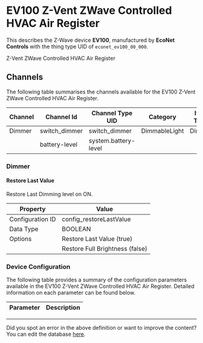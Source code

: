 
# EV100 Z-Vent ZWave Controlled HVAC Air Register

This describes the Z-Wave device **EV100**, manufactured by **EcoNet Controls** with the thing type UID of ```econet_ev100_00_000```. 

Z-Vent ZWave Controlled HVAC Air Register

## Channels
The following table summarises the channels available for the EV100 Z-Vent ZWave Controlled HVAC Air Register.

| Channel | Channel Id | Channel Type UID | Category | Item Type |
|---------|------------|------------------|----------|-----------|
| Dimmer | switch_dimmer | switch_dimmer | DimmableLight | Dimmer |
|  | battery-level | system.battery-level |  |  |



### Dimmer

#### Restore Last Value

Restore Last Dimming level on ON.


| Property         | Value    |
|------------------|----------|
| Configuration ID | config_restoreLastValue |
| Data Type        | BOOLEAN || Default Value | true |
| Options | Restore Last Value (true) |
|  | Restore Full Brightness (false) |






### Device Configuration
The following table provides a summary of the configuration parameters available in the EV100 Z-Vent ZWave Controlled HVAC Air Register.
Detailed information on each parameter can be found below.

| Parameter   | Description |
|-------------|-------------|




---

Did you spot an error in the above definition or want to improve the content?
You can edit the database [here](http://www.cd-jackson.com/index.php/zwave/zwave-device-database/zwave-device-list/devicesummary/564).

